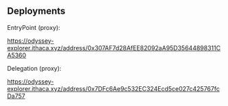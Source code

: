 ## Deployments

EntryPoint (proxy):

https://odyssey-explorer.ithaca.xyz/address/0x307AF7d28AfEE82092aA95D35644898311CA5360

Delegation (proxy):

https://odyssey-explorer.ithaca.xyz/address/0x7DFc6Ae9c532EC324Ecd5ce027c425767fcDa757
